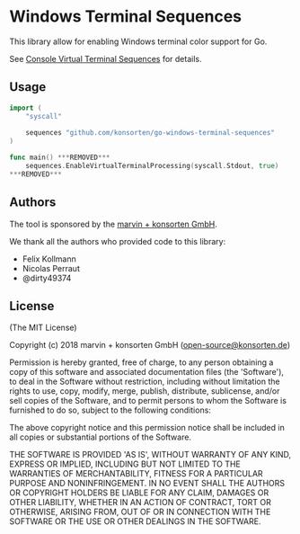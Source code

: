 # Windows Terminal Sequences

This library allow for enabling Windows terminal color support for Go.

See [Console Virtual Terminal Sequences](https://docs.microsoft.com/en-us/windows/console/console-virtual-terminal-sequences) for details.

## Usage

```go
import (
	"syscall"
	
	sequences "github.com/konsorten/go-windows-terminal-sequences"
)

func main() ***REMOVED***
	sequences.EnableVirtualTerminalProcessing(syscall.Stdout, true)
***REMOVED***

```

## Authors

The tool is sponsored by the [marvin + konsorten GmbH](http://www.konsorten.de).

We thank all the authors who provided code to this library:

* Felix Kollmann
* Nicolas Perraut
* @dirty49374

## License

(The MIT License)

Copyright (c) 2018 marvin + konsorten GmbH (open-source@konsorten.de)

Permission is hereby granted, free of charge, to any person obtaining a copy of this software and associated documentation files (the 'Software'), to deal in the Software without restriction, including without limitation the rights to use, copy, modify, merge, publish, distribute, sublicense, and/or sell copies of the Software, and to permit persons to whom the Software is furnished to do so, subject to the following conditions:

The above copyright notice and this permission notice shall be included in all copies or substantial portions of the Software.

THE SOFTWARE IS PROVIDED 'AS IS', WITHOUT WARRANTY OF ANY KIND, EXPRESS OR IMPLIED, INCLUDING BUT NOT LIMITED TO THE WARRANTIES OF MERCHANTABILITY, FITNESS FOR A PARTICULAR PURPOSE AND NONINFRINGEMENT. IN NO EVENT SHALL THE AUTHORS OR COPYRIGHT HOLDERS BE LIABLE FOR ANY CLAIM, DAMAGES OR OTHER LIABILITY, WHETHER IN AN ACTION OF CONTRACT, TORT OR OTHERWISE, ARISING FROM, OUT OF OR IN CONNECTION WITH THE SOFTWARE OR THE USE OR OTHER DEALINGS IN THE SOFTWARE.
